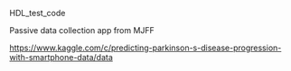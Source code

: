 HDL_test_code

Passive data collection app from MJFF

https://www.kaggle.com/c/predicting-parkinson-s-disease-progression-with-smartphone-data/data
